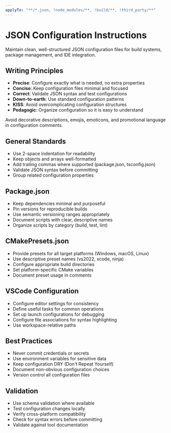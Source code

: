 ```yaml
---
applyTo: "**/*.json, !node_modules/**, !build/**, !third_party/**"
---
```


# JSON Configuration Instructions

Maintain clean, well-structured JSON configuration files for build systems, package management, and IDE integration.

## Writing Principles

- **Precise**: Configure exactly what is needed, no extra properties
- **Concise**: Keep configuration files minimal and focused
- **Correct**: Validate JSON syntax and test configurations
- **Down-to-earth**: Use standard configuration patterns
- **KISS**: Avoid overcomplicating configuration structures
- **Pedagogic**: Organize configuration so it is easy to understand

Avoid decorative descriptions, emojis, emoticons, and promotional language in configuration comments.

## General Standards

- Use 2-space indentation for readability
- Keep objects and arrays well-formatted
- Add trailing commas where supported (package.json, tsconfig.json)
- Validate JSON syntax before committing
- Group related configuration properties

## Package.json

- Keep dependencies minimal and purposeful
- Pin versions for reproducible builds
- Use semantic versioning ranges appropriately
- Document scripts with clear, descriptive names
- Organize scripts by category (build, test, lint)

## CMakePresets.json

- Provide presets for all target platforms (Windows, macOS, Linux)
- Use descriptive preset names (vs2022, xcode, ninja)
- Configure appropriate build directories
- Set platform-specific CMake variables
- Document preset usage in comments

## VSCode Configuration

- Configure editor settings for consistency
- Define useful tasks for common operations
- Set up launch configurations for debugging
- Configure file associations for syntax highlighting
- Use workspace-relative paths

## Best Practices

- Never commit credentials or secrets
- Use environment variables for sensitive data
- Keep configuration DRY (Don't Repeat Yourself)
- Document non-obvious configuration choices
- Version control all configuration files

## Validation

- Use schema validation where available
- Test configuration changes locally
- Verify cross-platform compatibility
- Check for syntax errors before committing
- Validate against tool documentation

